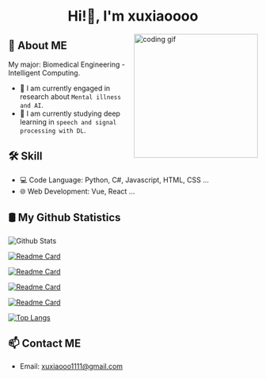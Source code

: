 <h1 align="center">Hi!👋, I'm xuxiaoooo</h1>
<img align="right" src="https://media.giphy.com/media/PiQejEf31116URju4V/giphy.gif" alt="coding gif" width="250">


## 🚀 About ME
My major: Biomedical Engineering - Intelligent Computing.
- 🔭 I am currently engaged in research about `Mental illness and AI`.
- 🌱 I am currently studying deep learning in `speech and signal processing with DL`.

## 🛠 Skill

- 💻 Code Language: Python, C#, Javascript, HTML, CSS ...
- 🌐 Web Development: Vue, React ...

## 🛢 My Github Statistics

![Github Stats](https://github-readme-stats.vercel.app/api?username=xuxiaoooo&count_private=true&show_icons=true&include_all_commits=true&theme=highcontrast)

[![Readme Card](https://github-readme-stats.vercel.app/api/pin/?username=xuxiaoooo&repo=ABAFnet&theme=highcontrast)](https://github.com/xuxiaoooo/github-readme-stats)

[![Readme Card](https://github-readme-stats.vercel.app/api/pin/?username=xuxiaoooo&repo=PAAMA&theme=highcontrast)](https://github.com/xuxiaoooo/github-readme-stats)

[![Readme Card](https://github-readme-stats.vercel.app/api/pin/?username=xuxiaoooo&repo=AMA_EEG&theme=highcontrast)](https://github.com/xuxiaoooo/github-readme-stats)

[![Readme Card](https://github-readme-stats.vercel.app/api/pin/?username=xuxiaoooo&repo=small-scale_fighting&theme=highcontrast)](https://github.com/xuxiaoooo/github-readme-stats)

[![Top Langs](https://github-readme-stats.vercel.app/api/top-langs/?username=xuxiaoooo&layout=compact&theme=highcontrast)](https://github.com/xuxiaoooo/github-readme-stats)

## 📫 Contact ME
- Email: xuxiaooo1111@gmail.com
